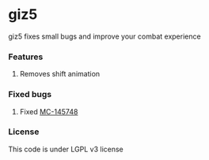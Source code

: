 # giz5
giz5 fixes small bugs and improve your combat experience

### Features
1. Removes shift animation

### Fixed bugs
1. Fixed [MC-145748](https://bugs.mojang.com/browse/MC-145748)

### License
This code is under LGPL v3 license